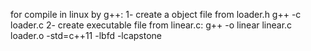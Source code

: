 for compile in linux by g++:
  1- create a object file from loader.h
    g++ -c loader.c
  2- create executable file from linear.c:
    g++ -o linear linear.c loader.o  -std=c++11 -lbfd -lcapstone
